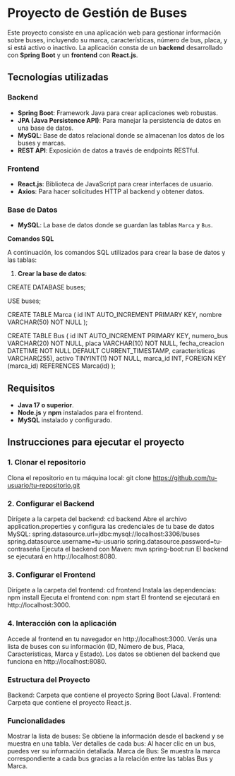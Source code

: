 # Proyecto de Gestión de Buses

Este proyecto consiste en una aplicación web para gestionar información sobre buses, incluyendo su marca, características, número de bus, placa, y si está activo o inactivo. La aplicación consta de un **backend** desarrollado con **Spring Boot** y un **frontend** con **React.js**.

## Tecnologías utilizadas

### Backend
- **Spring Boot**: Framework Java para crear aplicaciones web robustas.
- **JPA (Java Persistence API)**: Para manejar la persistencia de datos en una base de datos.
- **MySQL**: Base de datos relacional donde se almacenan los datos de los buses y marcas.
- **REST API**: Exposición de datos a través de endpoints RESTful.

### Frontend
- **React.js**: Biblioteca de JavaScript para crear interfaces de usuario.
- **Axios**: Para hacer solicitudes HTTP al backend y obtener datos.

### Base de Datos
- **MySQL**: La base de datos donde se guardan las tablas `Marca` y `Bus`.

**Comandos SQL**

A continuación, los comandos SQL utilizados para crear la base de datos y las tablas:

1. **Crear la base de datos**:

CREATE DATABASE buses;

USE buses;

CREATE TABLE Marca (
    id INT AUTO_INCREMENT PRIMARY KEY,
    nombre VARCHAR(50) NOT NULL
);



CREATE TABLE Bus (
    id INT AUTO_INCREMENT PRIMARY KEY,
    numero_bus VARCHAR(20) NOT NULL,
    placa VARCHAR(10) NOT NULL,
    fecha_creacion DATETIME NOT NULL DEFAULT CURRENT_TIMESTAMP,
    caracteristicas VARCHAR(255),
    activo TINYINT(1) NOT NULL,
    marca_id INT,
    FOREIGN KEY (marca_id) REFERENCES Marca(id)
);

## Requisitos

- **Java 17 o superior**.
- **Node.js** y **npm** instalados para el frontend.
- **MySQL** instalado y configurado.

## Instrucciones para ejecutar el proyecto

### 1. Clonar el repositorio
Clona el repositorio en tu máquina local:
git clone https://github.com/tu-usuario/tu-repositorio.git

### 2. Configurar el Backend
Dirígete a la carpeta del backend:
  cd backend
Abre el archivo application.properties y configura las credenciales de tu base de datos MySQL:
  spring.datasource.url=jdbc:mysql://localhost:3306/buses
  spring.datasource.username=tu-usuario
  spring.datasource.password=tu-contraseña
Ejecuta el backend con Maven:
  mvn spring-boot:run
El backend se ejecutará en http://localhost:8080.

### 3. Configurar el Frontend
Dirígete a la carpeta del frontend:
  cd frontend
Instala las dependencias:
  npm install
Ejecuta el frontend con:
  npm start
El frontend se ejecutará en http://localhost:3000.

### 4. Interacción con la aplicación
Accede al frontend en tu navegador en http://localhost:3000.
Verás una lista de buses con su información (ID, Número de bus, Placa, Características, Marca y Estado).
Los datos se obtienen del backend que funciona en http://localhost:8080.

### Estructura del Proyecto
Backend: Carpeta que contiene el proyecto Spring Boot (Java).
Frontend: Carpeta que contiene el proyecto React.js.

### Funcionalidades
Mostrar la lista de buses: Se obtiene la información desde el backend y se muestra en una tabla.
Ver detalles de cada bus: Al hacer clic en un bus, puedes ver su información detallada.
Marca de Bus: Se muestra la marca correspondiente a cada bus gracias a la relación entre las tablas Bus y Marca.
